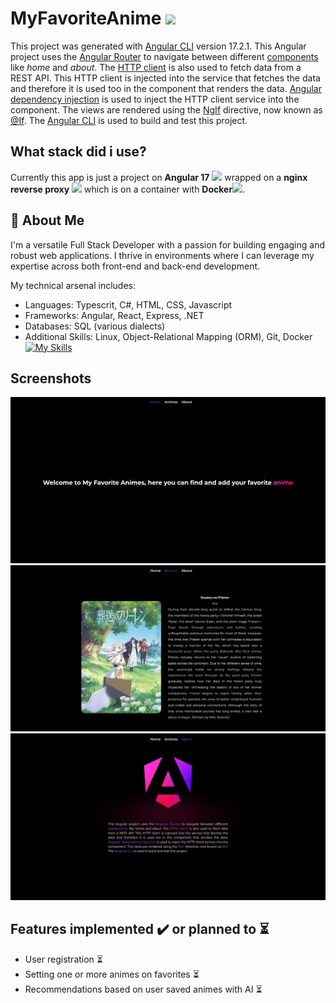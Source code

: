 # MyFavoriteAnime ![](https://skillicons.dev/icons?i=angular)

This project was generated with [Angular CLI](https://github.com/angular/angular-cli) version 17.2.1.
This Angular project uses the <a href="https://angular.io/guide/router">Angular Router</a> to navigate
between different <a href="https://angular.io/guide/component-overview">components</a> like <i>home</i> and <i>about</i>. 
The <a href="https://angular.io/guide/http">HTTP client</a> is also used to fetch data from a REST API. 
This HTTP client is injected into the service that fetches the data and therefore it is used too in the component that renders the data.
<a href="https://angular.io/guide/dependency-injection"> Angular dependency injection</a> is used to inject the HTTP client service into the component. 
The views are rendered using the <a href="https://angular.io/api/common/NgIf">NgIf</a> directive, now known as <a href="https://blog.angular-university.io/angular-if/">&#64;If</a>. 
The <a href="https://github.com/angular/angular-cli">Angular CLI</a> is used to build and test this project.
## What stack did i use?
Currently this app is just a project on **Angular 17** [![](https://skillicons.dev/icons?i=angular)](https://skillicons.dev) wrapped on a **nginx reverse proxy** [![](https://skillicons.dev/icons?i=nginx)](https://skillicons.dev) which is on a container with **Docker**[![](https://skillicons.dev/icons?i=docker)](https://skillicons.dev).
## 🦇 About Me

I'm a versatile Full Stack Developer with a passion for building engaging and robust web applications. I thrive in environments where I can leverage my expertise across both front-end and back-end development.

My technical arsenal includes:

- Languages: Typescrit, C#, HTML, CSS, Javascript
- Frameworks: Angular, React, Express, .NET
- Databases: SQL (various dialects)
- Additional Skills: Linux, Object-Relational Mapping (ORM), Git, Docker
[![My Skills](https://skillicons.dev/icons?i=ts,js,cs,mysql,postgresql,angular,react,docker,html,css,git,linux)](https://skillicons.dev)
## Screenshots
![Screenshot of Home](/Screenshots/Screenshot_3.png)
![Screenshot of Animes](/Screenshots/Screenshot_2.png)
![Screenshot of About](/Screenshots/Screenshot_1.png)
## Features implemented ✔️ or planned to ⏳
- User registration ⏳
- Setting one or more animes on favorites ⏳
- Recommendations based on user saved animes with AI ⏳


